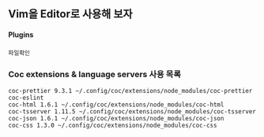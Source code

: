 ## Vim을 Editor로 사용해 보자

#### Plugins

```
파일확인
```

### Coc extensions & language servers 사용 목록

```
coc-prettier 9.3.1 ~/.config/coc/extensions/node_modules/coc-prettier
coc-eslint
coc-html 1.6.1 ~/.config/coc/extensions/node_modules/coc-html
coc-tsserver 1.11.5 ~/.config/coc/extensions/node_modules/coc-tsserver
coc-json 1.6.1 ~/.config/coc/extensions/node_modules/coc-json
coc-css 1.3.0 ~/.config/coc/extensions/node_modules/coc-css
```
